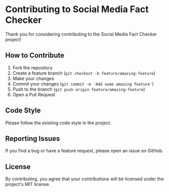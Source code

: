 # Contributing to Social Media Fact Checker

Thank you for considering contributing to the Social Media Fact Checker project!

## How to Contribute

1. Fork the repository
2. Create a feature branch (`git checkout -b feature/amazing-feature`)
3. Make your changes
4. Commit your changes (`git commit -m 'Add some amazing feature'`)
5. Push to the branch (`git push origin feature/amazing-feature`)
6. Open a Pull Request

## Code Style

Please follow the existing code style in the project.

## Reporting Issues

If you find a bug or have a feature request, please open an issue on GitHub.

## License

By contributing, you agree that your contributions will be licensed under the project's MIT license. 